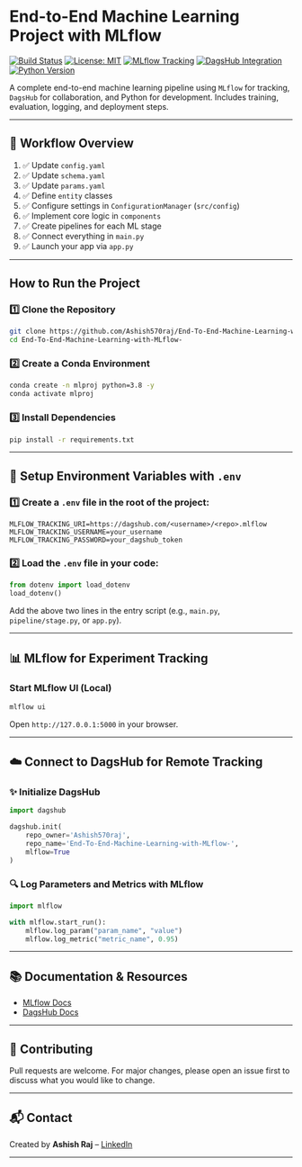 #  End-to-End Machine Learning Project with MLflow 

[![Build Status](https://img.shields.io/badge/build-passing-brightgreen.svg)](https://github.com/Ashish570raj/End-To-End-Machine-Learning-with-MLflow-/actions)
[![License: MIT](https://img.shields.io/badge/License-MIT-blue.svg)](LICENSE)
[![MLflow Tracking](https://img.shields.io/badge/mlflow-active-blue)](https://mlflow.org)
[![DagsHub Integration](https://img.shields.io/badge/DagsHub-Enabled-yellowgreen)](https://dagshub.com/)
[![Python Version](https://img.shields.io/badge/Python-3.8-blue.svg)](https://www.python.org/)

A complete end-to-end machine learning pipeline using `MLflow` for tracking, `DagsHub` for collaboration, and Python for development. Includes training, evaluation, logging, and deployment steps.

---

## 📌 Workflow Overview

1. ✅ Update `config.yaml`
2. ✅ Update `schema.yaml`
3. ✅ Update `params.yaml`
4. ✅ Define `entity` classes
5. ✅ Configure settings in `ConfigurationManager` (`src/config`)
6. ✅ Implement core logic in `components`
7. ✅ Create pipelines for each ML stage
8. ✅ Connect everything in `main.py`
9. ✅ Launch your app via `app.py`

---

## How to Run the Project

### 1️⃣ Clone the Repository
```bash
git clone https://github.com/Ashish570raj/End-To-End-Machine-Learning-with-MLflow-
cd End-To-End-Machine-Learning-with-MLflow-
```

### 2️⃣ Create a Conda Environment

```bash
conda create -n mlproj python=3.8 -y
conda activate mlproj
```

### 3️⃣ Install Dependencies

```bash
pip install -r requirements.txt
```

---

## 🔐 Setup Environment Variables with `.env`

### 1️⃣ Create a `.env` file in the root of the project:

```env
MLFLOW_TRACKING_URI=https://dagshub.com/<username>/<repo>.mlflow
MLFLOW_TRACKING_USERNAME=your_username
MLFLOW_TRACKING_PASSWORD=your_dagshub_token
```

### 2️⃣ Load the `.env` file in your code:

```python
from dotenv import load_dotenv
load_dotenv()
```

Add the above two lines in the entry script (e.g., `main.py`, `pipeline/stage.py`, or `app.py`).

---

## 📊 MLflow for Experiment Tracking

### Start MLflow UI (Local)

```bash
mlflow ui
```

Open `http://127.0.0.1:5000` in your browser.

---

## ☁️ Connect to DagsHub for Remote Tracking

### ✨ Initialize DagsHub

```python
import dagshub

dagshub.init(
    repo_owner='Ashish570raj',
    repo_name='End-To-End-Machine-Learning-with-MLflow-',
    mlflow=True
)
```

### 🔍 Log Parameters and Metrics with MLflow

```python
import mlflow

with mlflow.start_run():
    mlflow.log_param("param_name", "value")
    mlflow.log_metric("metric_name", 0.95)
```

---

## 📚 Documentation & Resources

* [MLflow Docs](https://mlflow.org/docs/latest/index.html)
* [DagsHub Docs](https://dagshub.com/docs/)

---

## 🤝 Contributing

Pull requests are welcome. For major changes, please open an issue first to discuss what you would like to change.

---

## 📬 Contact

Created by **Ashish Raj** – [LinkedIn](https://linkedin.com/in/ashish570raj)

---


